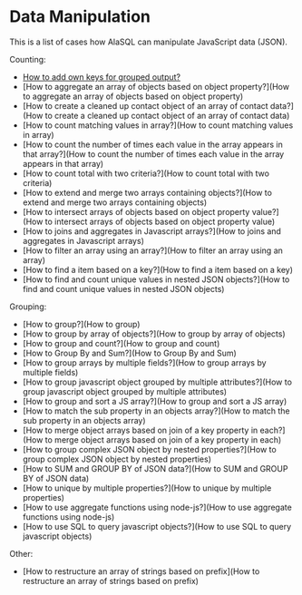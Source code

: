 # Data Manipulation

This is a list of cases how AlaSQL can manipulate JavaScript data (JSON).

Counting:
* [How to add own keys for grouped output?](How-to-add-own-keys-for-grouped-output)
* [How to aggregate an array of objects based on object property?](How to aggregate an array of objects based on object property)
* [How to create a cleaned up contact object of an array of contact data?](How to create a cleaned up contact object of an array of contact data)
* [How to count matching values in array?](How to count matching values in array)
* [How to count the number of times each value in the array appears in that array?](How to count the number of times each value in the array appears in that array)
* [How to count total with two criteria?](How to count total with two criteria)
* [How to extend and merge two arrays containing objects?](How to extend and merge two arrays containing objects)
* [How to intersect arrays of objects based on object property value?](How to intersect arrays of objects based on object property value)
* [How to joins and aggregates in Javascript arrays?](How to joins and aggregates in Javascript arrays)
* [How to filter an array using an array?](How to filter an array using an array)
* [How to find a item based on a key?](How to find a item based on a key)
* [How to find and count unique values in nested JSON objects?](How to find and count unique values in nested JSON objects)

Grouping:
* [How to group?](How to group)
* [How to group by array of objects?](How to group by array of objects)
* [How to group and count?](How to group and count)
* [How to Group By and Sum?](How to Group By and Sum)
* [How to group arrays by multiple fields?](How to group arrays by multiple fields)
* [How to group javascript object grouped by multiple attributes?](How to group javascript object grouped by multiple attributes)
* [How to group and sort a JS array?](How to group and sort a JS array)
* [How to match the sub property in an objects array?](How to match the sub property in an objects array)
* [How to merge object arrays based on join of a key property in each?](How to merge object arrays based on join of a key property in each)
* [How to group complex JSON object by nested properties?](How to group complex JSON object by nested properties)
* [How to SUM and GROUP BY of JSON data?](How to SUM and GROUP BY of JSON data)
* [How to unique by multiple properties?](How to unique by multiple properties)
* [How to use aggregate functions using node-js?](How to use aggregate functions using node-js)
* [How to use SQL to query javascript objects?](How to use SQL to query javascript objects)

Other:
* [How to restructure an array of strings based on prefix](How to restructure an array of strings based on prefix)